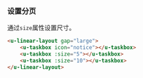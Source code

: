 ### 设置分页

通过`size`属性设置尺寸。

``` html
<u-linear-layout gap="large">
    <u-taskbox icon="notice"></u-taskbox>
    <u-taskbox :size="5"></u-taskbox>
    <u-taskbox :size="10"></u-taskbox>
</u-linear-layout>
```
